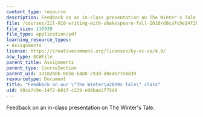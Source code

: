 ```yaml
---
content_type: resource
description: Feedback on an in-class presentation on The Winter's Tale.
file: /courses/21l-010-writing-with-shakespeare-fall-2010/d8ca7c9e14f2b01fc229e86bae2f75d8_MIT21L_010F10_assn12.pdf
file_size: 116939
file_type: application/pdf
learning_resource_types:
- Assignments
license: https://creativecommons.org/licenses/by-nc-sa/4.0/
ocw_type: OCWFile
parent_title: Assignments
parent_type: CourseSection
parent_uid: 3318280b-8056-b488-c93d-d8e4677e4d39
resourcetype: Document
title: "Feedback on our \"The Winter\u2019s Tale\" class"
uid: d8ca7c9e-14f2-b01f-c229-e86bae2f75d8
---
```

Feedback on an in-class presentation on The Winter's Tale.